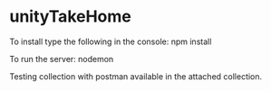 # unityTakeHome

To install type the following in the console:
npm install

To run the server:
nodemon

Testing collection with postman available in the attached collection.
